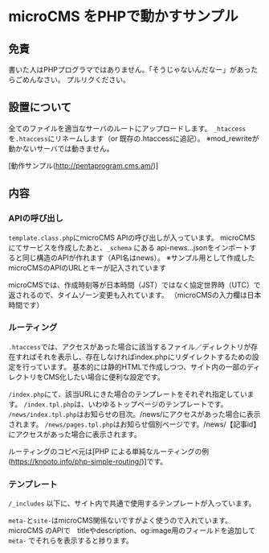 # microCMS をPHPで動かすサンプル

## 免責
書いた人はPHPプログラマではありません。「そうじゃないんだなー」があったらごめんなさい。
プルリクください。

## 設置について
全てのファイルを適当なサーバのルートにアップロードします。
`_htaccess`を`.htaccess`にリネームします（or 既存の.htaccessに追記）。
※mod_rewriteが動かないサーバでは動きません。

[動作サンプル(http://pentaprogram.cms.am/)]

## 内容
### APIの呼び出し
`template.class.php`にmicroCMS APIの呼び出しが入っています。
microCMS にてサービスを作成したあと、`_schema` にある api-news...jsonをインポートすると同じ構造のAPIが作れます（API名はnews）。
※サンプル用として作成したmicroCMSのAPIのURLとキーが記入されています

microCMSでは、作成時刻等が日本時間（JST）ではなく協定世界時（UTC）で返されるので、タイムゾーン変更も入れています。
（microCMSの入力欄は日本時間です）

### ルーティング
`.htaccess`では、アクセスがあった場合に該当するファイル／ディレクトリが存在すればそれを表示し、存在しなければindex.phpにリダイレクトするための設定を行っています。
基本的には静的HTMLで作成しつつ、サイト内の一部のディレクトリをCMS化したい場合に便利な設定です。

`/index.php`にて、該当URLにきた場合のテンプレートをそれぞれ指定しています。
`/index.tpl.php`は、いわゆるトップページのテンプレートです。
`/news/index.tpl.php`はお知らせの目次。/news/にアクセスがあった場合に表示されます。
`/news/pages.tpl.php`はお知らせ個別ページです。/news/【記事id】にアクセスがあった場合に表示されます。

ルーティングのコピペ元は[PHP による単純なルーティングの例(https://knooto.info/php-simple-routing/)]です。

### テンプレート
`/_includes` 以下に、サイト内で共通で使用するテンプレートが入っています。

`meta-`と`site-`はmicroCMS関係ないですがよく使うので入れています。
microCMS のAPIで　titleやdescription、og:image用のフィールドを追加して `meta-` でそれらを表示すると捗ります。
